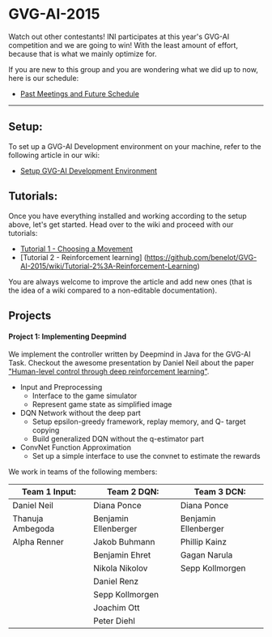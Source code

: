# GVG-AI-2015
Watch out other contestants! INI participates at this year's GVG-AI competition and we are going to win! With the least amount of effort, because that is what we mainly optimize for.

If you are new to this group and you are wondering what we did up to now, here is our schedule:
* [Past Meetings and Future Schedule](https://github.com/benelot/GVG-AI-2015/wiki/Past-Meetings-and-Future-Schedule)


--------

## Setup:

To set up a GVG-AI Development environment on your machine, refer to the following article in our wiki:

* [Setup GVG-AI Development Environment](https://github.com/underworldguardian/GVG-AI-2015/wiki/Setup-GVG-AI-Development-Environment)


## Tutorials:

Once you have everything installed and working according to the setup above, let's get started.  Head over to the wiki and proceed with our tutorials:
* [Tutorial 1 - Choosing a Movement](https://github.com/benelot/GVG-AI-2015/wiki/Tutorial-1%3A-Choosing-a-Movement)
* [Tutorial 2 - Reinforcement learning] (https://github.com/benelot/GVG-AI-2015/wiki/Tutorial-2%3A-Reinforcement-Learning)


You are always welcome to improve the article and add new ones (that is the idea of a wiki compared to a non-editable documentation). 



## Projects

#### Project 1: Implementing Deepmind
We implement the controller written by Deepmind in Java for the GVG-AI Task. Checkout the awesome presentation by Daniel Neil about the paper ["Human-level control through deep reinforcement learning"](https://github.com/benelot/GVG-AI-2015/wiki/Past-Meetings-and-Future-Schedule#20150416-deepminds-human-level-control-through-deep-reinforcement-learning).


* Input and Preprocessing
    * Interface to the game simulator
    * Represent game state as simplified image
* DQN Network without the deep part
    * Setup epsilon-greedy framework, replay memory, and Q-
target copying
    * Build generalized DQN without the q-estimator part
* ConvNet Function Approximation
    * Set up a simple interface to use the convnet to estimate the
rewards

We work in teams of the following members:

| Team 1 Input:  | Team 2 DQN:  | Team 3 DCN:  |
|---|---|---|
Daniel Neil | Diana Ponce | Diana Ponce |
Thanuja Ambegoda | Benjamin Ellenberger | Benjamin Ellenberger |
Alpha Renner | Jakob Buhmann | Phillip Kainz |
| | Benjamin Ehret | Gagan Narula |
| | Nikola Nikolov | Sepp Kollmorgen |
| | Daniel Renz |
| | Sepp Kollmorgen |
| |Joachim Ott |
| |Peter Diehl |
